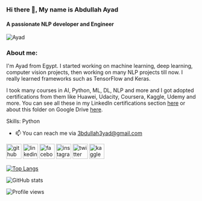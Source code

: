 ### Hi there 👋, My name is Abdullah Ayad
#### A passionate NLP developer and Engineer
![Ayad](https://media-exp1.licdn.com/dms/image/C4D16AQEV32e08QTQkA/profile-displaybackgroundimage-shrink_200_800/0/1641143730693?e=1646870400&v=beta&t=CxfwBhgApDBeWg6hTp58TeuJ0CbcnZZx7ohPvzN9AAo)


### About me:
I'm Ayad from Egypt.
I started working on machine learning, deep learning, computer vision projects, then working on many NLP projects till now.
I really learned frameworks such as TensorFlow and Keras.

I took many courses in AI, Python, ML, DL, NLP and more and I got adopted certifications from them like Huawei, 
Udacity, Coursera, Kaggle, Udemy and more. You can see all these in my LinkedIn certifications section [here](https://www.linkedin.com/in/%D8%B9%D8%A8%D8%AF%D8%A7%D9%84%D9%84%D9%87-%D8%B9%D9%8A%D8%A7%D8%AF-277077209/) or about this folder on Google Drive [here](https://drive.google.com/drive/folders/1X_cmWxySBnQHb001tV1Sr9Vhgt_gn2Hj).

Skills: Python

- 📫 You can reach me via 3bdullah3yad@gmail.com 


[<img src='https://cdn.jsdelivr.net/npm/simple-icons@3.0.1/icons/github.svg' alt='github' height='40'>](https://github.com/3bdullah-3yad)  [<img src='https://cdn.jsdelivr.net/npm/simple-icons@3.0.1/icons/linkedin.svg' alt='linkedin' height='40'>](https://www.linkedin.com/in/%D8%B9%D8%A8%D8%AF%D8%A7%D9%84%D9%84%D9%87-%D8%B9%D9%8A%D8%A7%D8%AF-277077209/)  [<img src='https://cdn.jsdelivr.net/npm/simple-icons@3.0.1/icons/facebook.svg' alt='facebook' height='40'>](https://www.facebook.com/3bdullah.3yad)  [<img src='https://cdn.jsdelivr.net/npm/simple-icons@3.0.1/icons/instagram.svg' alt='instagram' height='40'>](https://www.instagram.com/3bdullah.3yad//)  [<img src='https://cdn.jsdelivr.net/npm/simple-icons@3.0.1/icons/twitter.svg' alt='twitter' height='40'>](https://twitter.com/3bdullah_3yad)  [<img src='https://cdn.jsdelivr.net/npm/simple-icons@3.0.1/icons/kaggle.svg' alt='kaggle' height='40'>](https://www.kaggle.com/abdullah3yad)  

[![Top Langs](https://github-readme-stats.vercel.app/api/top-langs/?username=3bdullah-3yad)](https://github.com/anuraghazra/github-readme-stats)

![GitHub stats](https://github-readme-stats.vercel.app/api?username=3bdullah-3yad&show_icons=true&count_private=true)  

![Profile views](https://gpvc.arturio.dev/3bdullah-3yad)  
